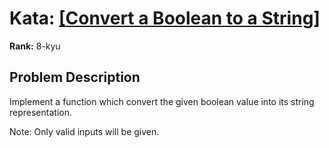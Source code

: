 # Kata: [\[Convert a Boolean to a String\]](https://www.codewars.com/kata/551b4501ac0447318f0009cd)

**Rank:** 8-kyu

## Problem Description
Implement a function which convert the given boolean value into its string representation.

Note: Only valid inputs will be given.
